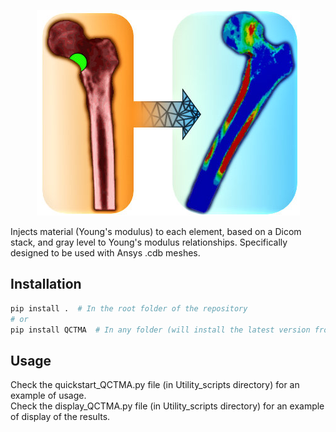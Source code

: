 <p align="center">
<img src="https://github.com/MarcG-LBMC-Lyos/QCTMA/blob/main/imgs/Illustration.jpg?raw=true">
</p>
Injects material (Young's modulus) to each element, based on a Dicom stack, and gray level to Young's modulus relationships. Specifically designed to be used with Ansys .cdb meshes.

## Installation
```bash
pip install .  # In the root folder of the repository
# or
pip install QCTMA  # In any folder (will install the latest version from Pypi)
```

## Usage
Check the quickstart_QCTMA.py file (in Utility_scripts directory) for an example of usage.\
Check the display_QCTMA.py file (in Utility_scripts directory) for an example of display of the results.